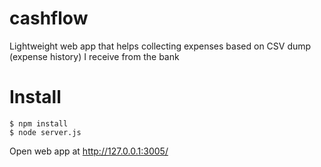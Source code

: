 # cashflow
Lightweight web app that helps collecting expenses based on CSV dump (expense history) I receive from the bank

# Install

    $ npm install
    $ node server.js

Open web app at http://127.0.0.1:3005/
